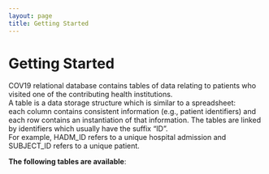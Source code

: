 ```yaml
---
layout: page
title: Getting Started
---
```


# Getting Started
COV19 relational database contains tables of data relating to patients who visited one of the contributing health institutions.  
A table is a data storage structure which is similar to a spreadsheet:  
  each column contains consistent information (e.g., patient identifiers)
  and each row contains an instantiation of that information.
The tables are linked by identifiers which usually have the suffix “ID”.  
For example, HADM_ID refers to a unique hospital admission and SUBJECT_ID refers to a unique patient.  
  
__The following tables are available__:
